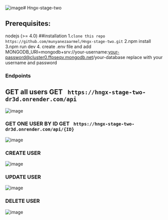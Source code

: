 ![image](https://github.com/munyanezaarmel/Hngx-stage-two/assets/73389979/67ea6027-8f7d-4f21-8517-5bc5911567d5)﻿# Hngx-stage-two
## Prerequisites:
nodejs (>= 4.0)
##installation
1.`clone this repo https://github.com/munyanezaarmel/Hngx-stage-two.git`
2.npm install
3.npm run dev
4. create .env file and add MONGODB_URI=mongodb+srv://your-username:your-password@cluster0.ffpseqv.mongodb.net/your-database replace with your username and password

### Endpoints
## GET all users  GET ` https://hngx-stage-two-dr3d.onrender.com/api`
![image](https://github.com/munyanezaarmel/Hngx-stage-two/assets/73389979/f4020ee3-282f-45ea-83e5-6d1ba917d55b)

### GET ONE USER BY ID  GET ` https://hngx-stage-two-dr3d.onrender.com/api/{ID}`
![image](https://github.com/munyanezaarmel/Hngx-stage-two/assets/73389979/4b8df355-d7ab-4070-83c4-a9423ef9de5c)

### CREATE USER
![image](https://github.com/munyanezaarmel/Hngx-stage-two/assets/73389979/422c358b-5921-4c7c-989a-d535ce8248da)

### UPDATE USER
![image](https://github.com/munyanezaarmel/Hngx-stage-two/assets/73389979/66f81c4f-b0ff-4aa0-abc7-533f566caf54)

### DELETE USER 

![image](https://github.com/munyanezaarmel/Hngx-stage-two/assets/73389979/0585355d-865b-4b10-bbe1-7781f2b797f9)
